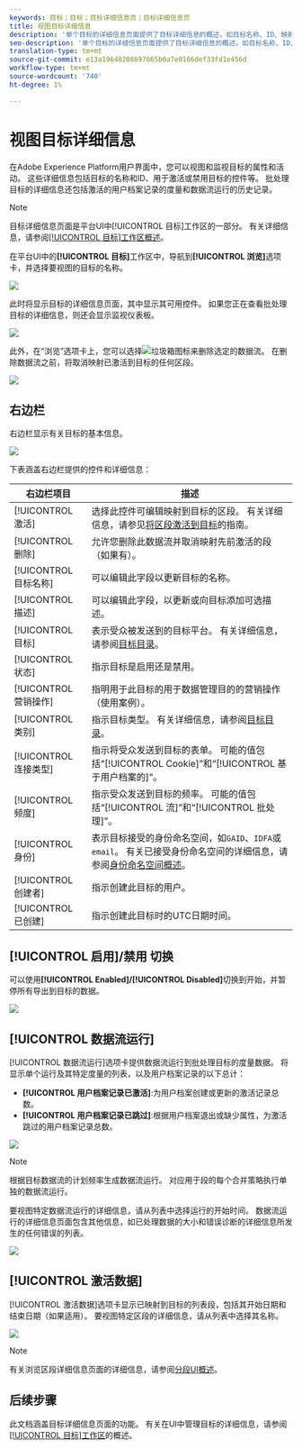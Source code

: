 ```yaml
---
keywords: 目标；目标；目标详细信息页；目标详细信息页
title: 视图目标详细信息
description: '单个目标的详细信息页面提供了目标详细信息的概述，如目标名称、ID、映射到目标的区段，以及用于编辑激活和启用和禁用数据流的控件。 '
seo-description: '单个目标的详细信息页面提供了目标详细信息的概述，如目标名称、ID、映射到目标的区段，以及用于编辑激活和启用和禁用数据流的控件。 '
translation-type: tm+mt
source-git-commit: e13a19640208697665b0a7e0106def33fd1e456d
workflow-type: tm+mt
source-wordcount: '740'
ht-degree: 1%

---
```



# 视图目标详细信息

在Adobe Experience Platform用户界面中，您可以视图和监视目标的属性和活动。 这些详细信息包括目标的名称和ID、用于激活或禁用目标的控件等。 批处理目标的详细信息还包括激活的用户档案记录的度量和数据流运行的历史记录。

>[!NOTE]
>
>目标详细信息页面是平台UI中[!UICONTROL 目标]工作区的一部分。 有关详细信息，请参阅[[!UICONTROL 目标]工作区概述](./destinations-workspace.md)。

在平台UI中的&#x200B;**[!UICONTROL 目标]**&#x200B;工作区中，导航到&#x200B;**[!UICONTROL 浏览]**&#x200B;选项卡，并选择要视图的目标的名称。

![](../assets/ui/details-page/select-destination.png)

此时将显示目标的详细信息页面，其中显示其可用控件。 如果您正在查看批处理目标的详细信息，则还会显示监视仪表板。

![](../assets/ui/details-page/details.png)

此外，在“浏览”选项卡上，您可以选择![垃圾箱](../assets/ui/details-page/trash-icon.png)图标来删除选定的数据流。 在删除数据流之前，将取消映射已激活到目标的任何区段。

![](../assets/ui/details-page/delete-flow.png)

## 右边栏

右边栏显示有关目标的基本信息。

![](../assets/ui/details-page/right-rail.png)

下表涵盖右边栏提供的控件和详细信息：

| 右边栏项目 | 描述 |
| --- | --- |
| [!UICONTROL 激活] | 选择此控件可编辑映射到目标的区段。 有关详细信息，请参见[将区段激活到目标](./activate-destinations.md)的指南。 |
| [!UICONTROL 删除] | 允许您删除此数据流并取消映射先前激活的段（如果有）。 |
| [!UICONTROL 目标名称] | 可以编辑此字段以更新目标的名称。 |
| [!UICONTROL 描述] | 可以编辑此字段，以更新或向目标添加可选描述。 |
| [!UICONTROL 目标] | 表示受众被发送到的目标平台。 有关详细信息，请参阅[目标目录](../catalog/overview.md)。 |
| [!UICONTROL 状态] | 指示目标是启用还是禁用。 |
| [!UICONTROL 营销操作] | 指明用于此目标的用于数据管理目的的营销操作（使用案例）。 |
| [!UICONTROL 类别] | 指示目标类型。 有关详细信息，请参阅[目标目录](../catalog/overview.md)。 |
| [!UICONTROL 连接类型] | 指示将受众发送到目标的表单。 可能的值包括“[!UICONTROL Cookie]”和“[!UICONTROL 基于用户档案的]”。 |
| [!UICONTROL 频度] | 指示受众发送到目标的频率。 可能的值包括“[!UICONTROL 流]”和“[!UICONTROL 批处理]”。 |
| [!UICONTROL 身份] | 表示目标接受的身份命名空间，如`GAID`、`IDFA`或`email`。 有关已接受身份命名空间的详细信息，请参阅[身份命名空间概述](../../identity-service/namespaces.md)。 |
| [!UICONTROL 创建者] | 指示创建此目标的用户。 |
| [!UICONTROL 已创建] | 指示创建此目标时的UTC日期时间。 |

## [!UICONTROL 启用]/禁用 切换

可以使用&#x200B;**[!UICONTROL Enabled]/[!UICONTROL Disabled]**&#x200B;切换到开始，并暂停所有导出到目标的数据。

![](../assets/ui/details-page/enable-disable.png)

## [!UICONTROL 数据流运行]

[!UICONTROL 数据流运行]选项卡提供数据流运行到批处理目标的度量数据。 将显示单个运行及其特定度量的列表，以及用户档案记录的以下总计：

* **[!UICONTROL 用户档案记录已激活]**:为用户档案创建或更新的激活记录总数。
* **[!UICONTROL 用户档案记录已跳过]**:根据用户档案退出或缺少属性，为激活跳过的用户档案记录总数。

![](../assets/ui/details-page/dataflow-runs.png)

>[!NOTE]
>
>根据目标数据流的计划频率生成数据流运行。 对应用于段的每个合并策略执行单独的数据流运行。

要视图特定数据流运行的详细信息，请从列表中选择运行的开始时间。 数据流运行的详细信息页面包含其他信息，如已处理数据的大小和错误诊断的详细信息所发生的任何错误的列表。

![](../assets/ui/details-page/dataflow.png)

## [!UICONTROL 激活数据]

[!UICONTROL 激活数据]选项卡显示已映射到目标的列表段，包括其开始日期和结束日期（如果适用）。 要视图特定区段的详细信息，请从列表中选择其名称。

![](../assets/ui/details-page/activation-data.png)

>[!NOTE]
>
>有关浏览区段详细信息页面的详细信息，请参阅[分段UI概述](../../segmentation/ui/overview.md#segment-details)。

## 后续步骤

此文档涵盖目标详细信息页面的功能。 有关在UI中管理目标的详细信息，请参阅[[!UICONTROL 目标]工作区](./destinations-workspace.md)的概述。